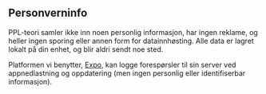 ## Personverninfo

PPL-teori samler ikke inn noen personlig informasjon, har ingen reklame, og heller ingen sporing eller annen form for datainnhøsting. Alle data er lagret lokalt på din enhet, og blir aldri sendt noe sted.

Platformen vi benytter, [Expo](https://expo.io/privacy-explained), kan logge forespørsler til sin server ved appnedlastning og oppdatering (men ingen personlig eller identifiserbar informasjon).